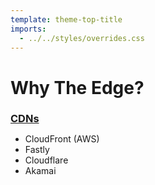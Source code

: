 ```yaml
---
template: theme-top-title
imports:
  - ../../styles/overrides.css
---
```


<style>
  h3 {
    text-decoration: underline;
    margin-bottom: 0!important;
  }
</style>

# Why The Edge?

### CDNs

- CloudFront (AWS)
- Fastly
- Cloudflare
- Akamai